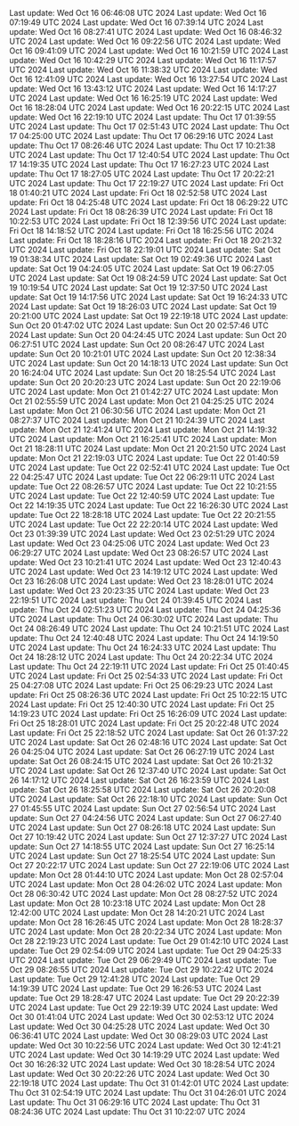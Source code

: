  
 
 
Last update: Wed Oct 16 06:46:08 UTC 2024
Last update: Wed Oct 16 07:19:49 UTC 2024
Last update: Wed Oct 16 07:39:14 UTC 2024
Last update: Wed Oct 16 08:27:41 UTC 2024
Last update: Wed Oct 16 08:46:32 UTC 2024
Last update: Wed Oct 16 09:22:56 UTC 2024
Last update: Wed Oct 16 09:41:09 UTC 2024
Last update: Wed Oct 16 10:21:59 UTC 2024
Last update: Wed Oct 16 10:42:29 UTC 2024
Last update: Wed Oct 16 11:17:57 UTC 2024
Last update: Wed Oct 16 11:38:32 UTC 2024
Last update: Wed Oct 16 12:41:09 UTC 2024
Last update: Wed Oct 16 13:27:54 UTC 2024
Last update: Wed Oct 16 13:43:12 UTC 2024
Last update: Wed Oct 16 14:17:27 UTC 2024
Last update: Wed Oct 16 16:25:19 UTC 2024
Last update: Wed Oct 16 18:28:04 UTC 2024
Last update: Wed Oct 16 20:22:15 UTC 2024
Last update: Wed Oct 16 22:19:10 UTC 2024
Last update: Thu Oct 17 01:39:55 UTC 2024
Last update: Thu Oct 17 02:51:43 UTC 2024
Last update: Thu Oct 17 04:25:00 UTC 2024
Last update: Thu Oct 17 06:29:16 UTC 2024
Last update: Thu Oct 17 08:26:46 UTC 2024
Last update: Thu Oct 17 10:21:38 UTC 2024
Last update: Thu Oct 17 12:40:54 UTC 2024
Last update: Thu Oct 17 14:19:35 UTC 2024
Last update: Thu Oct 17 16:27:23 UTC 2024
Last update: Thu Oct 17 18:27:05 UTC 2024
Last update: Thu Oct 17 20:22:21 UTC 2024
Last update: Thu Oct 17 22:19:27 UTC 2024
Last update: Fri Oct 18 01:40:21 UTC 2024
Last update: Fri Oct 18 02:52:58 UTC 2024
Last update: Fri Oct 18 04:25:48 UTC 2024
Last update: Fri Oct 18 06:29:22 UTC 2024
Last update: Fri Oct 18 08:26:39 UTC 2024
Last update: Fri Oct 18 10:22:53 UTC 2024
Last update: Fri Oct 18 12:39:56 UTC 2024
Last update: Fri Oct 18 14:18:52 UTC 2024
Last update: Fri Oct 18 16:25:56 UTC 2024
Last update: Fri Oct 18 18:28:16 UTC 2024
Last update: Fri Oct 18 20:21:32 UTC 2024
Last update: Fri Oct 18 22:19:01 UTC 2024
Last update: Sat Oct 19 01:38:34 UTC 2024
Last update: Sat Oct 19 02:49:36 UTC 2024
Last update: Sat Oct 19 04:24:05 UTC 2024
Last update: Sat Oct 19 06:27:05 UTC 2024
Last update: Sat Oct 19 08:24:59 UTC 2024
Last update: Sat Oct 19 10:19:54 UTC 2024
Last update: Sat Oct 19 12:37:50 UTC 2024
Last update: Sat Oct 19 14:17:56 UTC 2024
Last update: Sat Oct 19 16:24:33 UTC 2024
Last update: Sat Oct 19 18:26:03 UTC 2024
Last update: Sat Oct 19 20:21:00 UTC 2024
Last update: Sat Oct 19 22:19:18 UTC 2024
Last update: Sun Oct 20 01:47:02 UTC 2024
Last update: Sun Oct 20 02:57:46 UTC 2024
Last update: Sun Oct 20 04:24:45 UTC 2024
Last update: Sun Oct 20 06:27:51 UTC 2024
Last update: Sun Oct 20 08:26:47 UTC 2024
Last update: Sun Oct 20 10:21:01 UTC 2024
Last update: Sun Oct 20 12:38:34 UTC 2024
Last update: Sun Oct 20 14:18:13 UTC 2024
Last update: Sun Oct 20 16:24:04 UTC 2024
Last update: Sun Oct 20 18:25:54 UTC 2024
Last update: Sun Oct 20 20:20:23 UTC 2024
Last update: Sun Oct 20 22:19:06 UTC 2024
Last update: Mon Oct 21 01:42:27 UTC 2024
Last update: Mon Oct 21 02:55:59 UTC 2024
Last update: Mon Oct 21 04:25:25 UTC 2024
Last update: Mon Oct 21 06:30:56 UTC 2024
Last update: Mon Oct 21 08:27:37 UTC 2024
Last update: Mon Oct 21 10:24:39 UTC 2024
Last update: Mon Oct 21 12:41:24 UTC 2024
Last update: Mon Oct 21 14:19:32 UTC 2024
Last update: Mon Oct 21 16:25:41 UTC 2024
Last update: Mon Oct 21 18:28:11 UTC 2024
Last update: Mon Oct 21 20:21:50 UTC 2024
Last update: Mon Oct 21 22:19:03 UTC 2024
Last update: Tue Oct 22 01:40:59 UTC 2024
Last update: Tue Oct 22 02:52:41 UTC 2024
Last update: Tue Oct 22 04:25:47 UTC 2024
Last update: Tue Oct 22 06:29:11 UTC 2024
Last update: Tue Oct 22 08:26:57 UTC 2024
Last update: Tue Oct 22 10:21:55 UTC 2024
Last update: Tue Oct 22 12:40:59 UTC 2024
Last update: Tue Oct 22 14:19:35 UTC 2024
Last update: Tue Oct 22 16:26:30 UTC 2024
Last update: Tue Oct 22 18:28:18 UTC 2024
Last update: Tue Oct 22 20:21:55 UTC 2024
Last update: Tue Oct 22 22:20:14 UTC 2024
Last update: Wed Oct 23 01:39:39 UTC 2024
Last update: Wed Oct 23 02:51:29 UTC 2024
Last update: Wed Oct 23 04:25:06 UTC 2024
Last update: Wed Oct 23 06:29:27 UTC 2024
Last update: Wed Oct 23 08:26:57 UTC 2024
Last update: Wed Oct 23 10:21:41 UTC 2024
Last update: Wed Oct 23 12:40:43 UTC 2024
Last update: Wed Oct 23 14:19:12 UTC 2024
Last update: Wed Oct 23 16:26:08 UTC 2024
Last update: Wed Oct 23 18:28:01 UTC 2024
Last update: Wed Oct 23 20:23:35 UTC 2024
Last update: Wed Oct 23 22:19:51 UTC 2024
Last update: Thu Oct 24 01:39:45 UTC 2024
Last update: Thu Oct 24 02:51:23 UTC 2024
Last update: Thu Oct 24 04:25:36 UTC 2024
Last update: Thu Oct 24 06:30:02 UTC 2024
Last update: Thu Oct 24 08:26:49 UTC 2024
Last update: Thu Oct 24 10:21:51 UTC 2024
Last update: Thu Oct 24 12:40:48 UTC 2024
Last update: Thu Oct 24 14:19:50 UTC 2024
Last update: Thu Oct 24 16:24:33 UTC 2024
Last update: Thu Oct 24 18:28:12 UTC 2024
Last update: Thu Oct 24 20:22:34 UTC 2024
Last update: Thu Oct 24 22:19:11 UTC 2024
Last update: Fri Oct 25 01:40:45 UTC 2024
Last update: Fri Oct 25 02:54:33 UTC 2024
Last update: Fri Oct 25 04:27:08 UTC 2024
Last update: Fri Oct 25 06:29:23 UTC 2024
Last update: Fri Oct 25 08:26:36 UTC 2024
Last update: Fri Oct 25 10:22:15 UTC 2024
Last update: Fri Oct 25 12:40:30 UTC 2024
Last update: Fri Oct 25 14:19:23 UTC 2024
Last update: Fri Oct 25 16:26:09 UTC 2024
Last update: Fri Oct 25 18:28:01 UTC 2024
Last update: Fri Oct 25 20:22:48 UTC 2024
Last update: Fri Oct 25 22:18:52 UTC 2024
Last update: Sat Oct 26 01:37:22 UTC 2024
Last update: Sat Oct 26 02:48:16 UTC 2024
Last update: Sat Oct 26 04:25:04 UTC 2024
Last update: Sat Oct 26 06:27:19 UTC 2024
Last update: Sat Oct 26 08:24:15 UTC 2024
Last update: Sat Oct 26 10:21:32 UTC 2024
Last update: Sat Oct 26 12:37:40 UTC 2024
Last update: Sat Oct 26 14:17:12 UTC 2024
Last update: Sat Oct 26 16:23:59 UTC 2024
Last update: Sat Oct 26 18:25:58 UTC 2024
Last update: Sat Oct 26 20:20:08 UTC 2024
Last update: Sat Oct 26 22:18:10 UTC 2024
Last update: Sun Oct 27 01:45:55 UTC 2024
Last update: Sun Oct 27 02:56:54 UTC 2024
Last update: Sun Oct 27 04:24:56 UTC 2024
Last update: Sun Oct 27 06:27:40 UTC 2024
Last update: Sun Oct 27 08:26:18 UTC 2024
Last update: Sun Oct 27 10:19:42 UTC 2024
Last update: Sun Oct 27 12:37:27 UTC 2024
Last update: Sun Oct 27 14:18:55 UTC 2024
Last update: Sun Oct 27 16:25:14 UTC 2024
Last update: Sun Oct 27 18:25:54 UTC 2024
Last update: Sun Oct 27 20:22:17 UTC 2024
Last update: Sun Oct 27 22:19:06 UTC 2024
Last update: Mon Oct 28 01:44:10 UTC 2024
Last update: Mon Oct 28 02:57:04 UTC 2024
Last update: Mon Oct 28 04:26:02 UTC 2024
Last update: Mon Oct 28 06:30:42 UTC 2024
Last update: Mon Oct 28 08:27:52 UTC 2024
Last update: Mon Oct 28 10:23:18 UTC 2024
Last update: Mon Oct 28 12:42:00 UTC 2024
Last update: Mon Oct 28 14:20:21 UTC 2024
Last update: Mon Oct 28 16:26:45 UTC 2024
Last update: Mon Oct 28 18:28:37 UTC 2024
Last update: Mon Oct 28 20:22:34 UTC 2024
Last update: Mon Oct 28 22:19:23 UTC 2024
Last update: Tue Oct 29 01:42:10 UTC 2024
Last update: Tue Oct 29 02:54:09 UTC 2024
Last update: Tue Oct 29 04:25:33 UTC 2024
Last update: Tue Oct 29 06:29:49 UTC 2024
Last update: Tue Oct 29 08:26:55 UTC 2024
Last update: Tue Oct 29 10:22:42 UTC 2024
Last update: Tue Oct 29 12:41:28 UTC 2024
Last update: Tue Oct 29 14:19:39 UTC 2024
Last update: Tue Oct 29 16:26:53 UTC 2024
Last update: Tue Oct 29 18:28:47 UTC 2024
Last update: Tue Oct 29 20:22:39 UTC 2024
Last update: Tue Oct 29 22:19:39 UTC 2024
Last update: Wed Oct 30 01:41:04 UTC 2024
Last update: Wed Oct 30 02:53:12 UTC 2024
Last update: Wed Oct 30 04:25:28 UTC 2024
Last update: Wed Oct 30 06:36:41 UTC 2024
Last update: Wed Oct 30 08:29:03 UTC 2024
Last update: Wed Oct 30 10:22:56 UTC 2024
Last update: Wed Oct 30 12:41:21 UTC 2024
Last update: Wed Oct 30 14:19:29 UTC 2024
Last update: Wed Oct 30 16:26:32 UTC 2024
Last update: Wed Oct 30 18:28:54 UTC 2024
Last update: Wed Oct 30 20:22:26 UTC 2024
Last update: Wed Oct 30 22:19:18 UTC 2024
Last update: Thu Oct 31 01:42:01 UTC 2024
Last update: Thu Oct 31 02:54:19 UTC 2024
Last update: Thu Oct 31 04:26:01 UTC 2024
Last update: Thu Oct 31 06:29:16 UTC 2024
Last update: Thu Oct 31 08:24:36 UTC 2024
Last update: Thu Oct 31 10:22:07 UTC 2024
